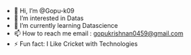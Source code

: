 - 👋 Hi, I’m @Gopu-k09
- 👀 I’m interested in Datas
- 🌱 I’m currently learning Datascience
- 📫 How to reach me email : gopukrishnan0459@gmail.com
- ⚡ Fun fact: I Like Cricket with Technologies

<!---
Gopu-k09/Gopu-k09 is a ✨ special ✨ repository because its `README.md` (this file) appears on your GitHub profile.
You can click the Preview link to take a look at your changes.
--->
